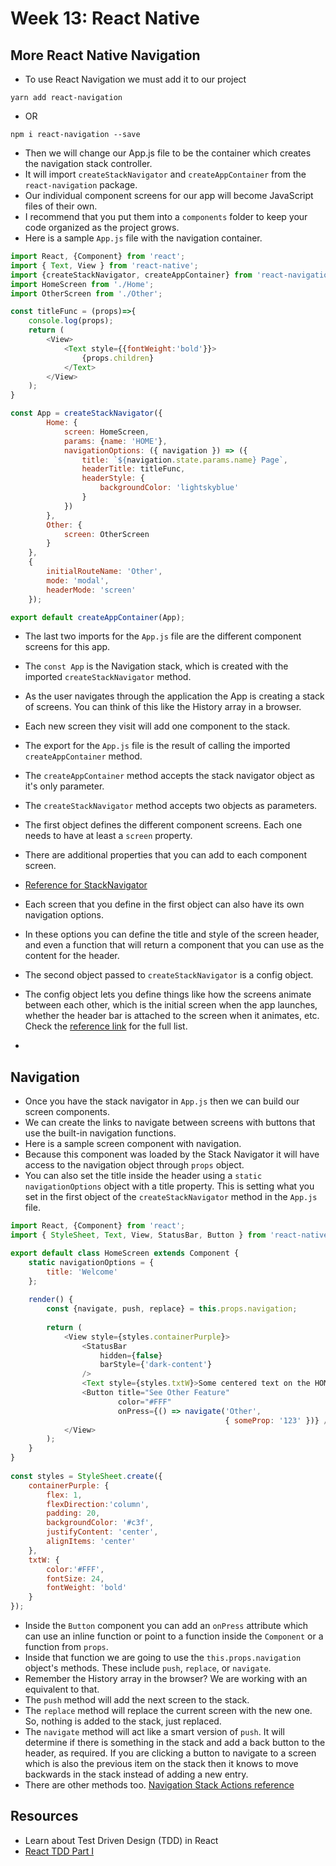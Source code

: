 # Week 13: React Native

## More React Native Navigation

- To use React Navigation we must add it to our project

```
yarn add react-navigation
```
- OR

```
npm i react-navigation --save
```

- Then we will change our App.js file to be the container which creates the navigation stack controller.
- It will import `createStackNavigator` and `createAppContainer` from the `react-navigation` package.
- Our individual component screens for our app will become JavaScript files of their own.
- I recommend that you put them into a `components` folder to keep your code organized as the project grows.
- Here is a sample `App.js` file with the navigation container.

```js
import React, {Component} from 'react';
import { Text, View } from 'react-native';
import {createStackNavigator, createAppContainer} from 'react-navigation';
import HomeScreen from './Home';
import OtherScreen from './Other';

const titleFunc = (props)=>{
    console.log(props);
    return (
        <View>
            <Text style={{fontWeight:'bold'}}>
                {props.children}
            </Text>
        </View>
    );
}

const App = createStackNavigator({
        Home: {
            screen: HomeScreen,
            params: {name: 'HOME'},
            navigationOptions: ({ navigation }) => ({
                title: `${navigation.state.params.name} Page`,
                headerTitle: titleFunc,
                headerStyle: {
                    backgroundColor: 'lightskyblue'
                }
            })
        },
        Other: {
            screen: OtherScreen
        }
    },
    {
        initialRouteName: 'Other',
        mode: 'modal',
        headerMode: 'screen'
    });

export default createAppContainer(App);

```

- The last two imports for the `App.js` file are the different component screens for this app.
- The `const App` is the Navigation stack, which is created with the imported `createStackNavigator` method. 
- As the user navigates through the application the App is creating a stack of screens. You can think of this like the History array in  a browser.
- Each new screen they visit will add one component to the stack.
- The export for the `App.js` file is the result of calling the imported `createAppContainer` method.
- The `createAppContainer` method accepts the stack navigator object as it's only parameter.

- The `createStackNavigator` method accepts two objects as parameters.
- The first object defines the different component screens. Each one needs to have at least a `screen` property. 
- There are additional properties that you can add to each component screen. 
- [Reference for StackNavigator](https://reactnavigation.org/docs/en/stack-navigator.html)
- Each screen that you define in the first object can also have its own navigation options.
- In these options you can define the title and style of the screen header, and even a function that will return a component that you can use as the content for the header.


- The second object passed to `createStackNavigator` is a config object.
- The config object lets you define things like how the screens animate between each other, which is the initial screen when the app launches, whether the header bar is attached to the screen when it animates, etc. Check the [reference link](https://reactnavigation.org/docs/en/stack-navigator.html#stacknavigatorconfig) for the full list.
- 

## Navigation

- Once you have the stack navigator in `App.js` then we can build our screen components.
- We can create the links to navigate between screens with buttons that use the built-in navigation functions.
- Here is a sample screen component with navigation.
- Because this component was loaded by the Stack Navigator it will have access to the navigation object through `props` object.
- You can also set the title inside the header using a `static navigationOptions` object with a title property. This is setting what you set in the first object of the `createStackNavigator` method in the `App.js` file.

```js
import React, {Component} from 'react';
import { StyleSheet, Text, View, StatusBar, Button } from 'react-native';

export default class HomeScreen extends Component {
    static navigationOptions = {
        title: 'Welcome'
    };
                                                   
    render() {
        const {navigate, push, replace} = this.props.navigation;
        
        return (
            <View style={styles.containerPurple}>
                <StatusBar 
                    hidden={false}
                    barStyle={'dark-content'}
                />
                <Text style={styles.txtW}>Some centered text on the HOME Screen.</Text>
                <Button title="See Other Feature"
                        color="#FFF"
                        onPress={() => navigate('Other', 
                                                { someProp: '123' })} />
            </View>
        );
    }
}
 
const styles = StyleSheet.create({
    containerPurple: {
        flex: 1,
        flexDirection:'column',
        padding: 20,
        backgroundColor: '#c3f',
        justifyContent: 'center',
        alignItems: 'center'
    },
    txtW: {
        color:'#FFF',
        fontSize: 24,
        fontWeight: 'bold'
    }
});
```
- Inside the `Button` component you can add an `onPress` attribute which can use an inline function or point to a function inside the `Component` or a function from `props`.
- Inside that function we are going to use the `this.props.navigation` object's methods. These include `push`, `replace`, or `navigate`.
- Remember the History array in the browser?  We are working with an equivalent to that. 
- The `push` method will add the next screen to the stack.
- The `replace` method will replace the current screen with the new one. So, nothing is added to the stack, just replaced.
- The `navigate` method will act like a smart version of `push`. It will determine if there is something in the stack and add a back button to the header, as required. If you are clicking a button to navigate to a screen which is also the previous item on the stack then it knows to move backwards in the stack instead of adding a new entry.
- There are other methods too. [Navigation Stack Actions reference](https://reactnavigation.org/docs/en/stack-actions.html)



## Resources

- Learn about Test Driven Design (TDD) in React
- [React TDD Part I](https://www.twitch.tv/videos/336693260)